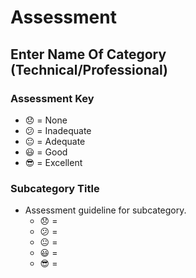 # Assessment

## Enter Name Of Category (Technical/Professional)

### Assessment Key

* :disappointed: = None
* :confused: = Inadequate
* :neutral_face: = Adequate
* :smiley: = Good
* :sunglasses: = Excellent

### Subcategory Title

* Assessment guideline for subcategory.
  * :disappointed: =
  * :confused: =
  * :neutral_face: =
  * :smiley: =
  * :sunglasses: =

